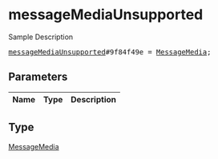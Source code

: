# messageMediaUnsupported

Sample Description

<pre>
<a href="../constructor/messageMediaUnsupported.md">messageMediaUnsupported</a>#9f84f49e = <a href="../type/MessageMedia.md">MessageMedia</a>;
</pre>

## Parameters

| Name | Type | Description |
|------|:----:|-------------|

## Type

[MessageMedia](../type/MessageMedia.md)
